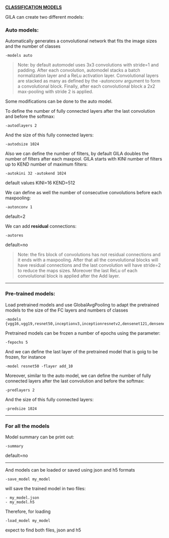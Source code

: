 <span style="text-decoration:underline;">**CLASSIFICATION MODELS**<span>

GILA can create two different models:

### Auto models:

Automatically generates a convolutional network that fits the image sizes and the number of classes

~~~shell
-models auto
~~~

> Note: by default automodel uses 3x3 convolutions with stride=1 and padding. After each convolution, automodel stacks a batch normalization layer and a ReLu activation layer. Convolutional layers are stacked as many as defined by the -autonconv argument to form a convolutional block. Finally, after each convolutional block a 2x2 max-pooling with stride 2 is applied.

Some modifications can be done to the auto model.

To define the number of fully connected layers after the last convolution and before the softmax:

~~~shell
-autodlayers 2
~~~

And the size of this fully connected layers:

~~~shell
-autodsize 1024
~~~

Also we can define the number of filters, by default GILA doubles the number of filters after each maxpool. GILA starts with KINI number of filters up to KEND number of maximum filters:

~~~shell
-autokini 32 -autokend 1024
~~~

default values KINI=16 KEND=512

We can define as well the number of consecutive convolutions before each maxpooling:

~~~shell
-autonconv 1
~~~

default=2


We can add **residual** connections:
~~~shell
-autores
~~~

default=no

>Note: the firs block of convolutions has not residual connections and it ends with a maxpooling. After that all the convolutional blocks will have residual connections and the last convolution will have stride=2 to reduce the maps sizes. Moreover the last ReLu of each convolutional block is applied after the Add layer.


***


### Pre-trained models:

Load pretrained models and use GlobalAvgPooling to adapt the pretrained models to the size of the FC layers and numbers of classes

~~~shell
-models {vgg16,vgg19,resnet50,inceptionv3,inceptionresnetv2,densenet121,densenet169,densenet201,mobilenet,mobilenetv2}
~~~

Pretrained models can be frozen a number of epochs using the parameter:

~~~shell
-fepochs 5
~~~~

And we can define the last layer of the pretrained model that is goig to be frozen, for instance

~~~shell
-model resnet50 -flayer add_10
~~~

Moreover, similar to the auto model, we can define the number of fully connected layers after the last convolution and before the softmax:

~~~shell
-predlayers 2
~~~

And the size of this fully connected layers:

~~~shell
-predsize 1024
~~~

***

### For all the models

Model summary can be print out:

~~~shell
-summary
~~~

default=no

***

And models can be loaded or saved using json and h5 formats

~~~shell
-save_model my_model
~~~

will save the trained model in two files:
~~~shell
- my_model.json
- my_model.h5
~~~

Therefore, for loading
~~~shell
-load_model my_model
~~~

expect to find both files, json and h5

